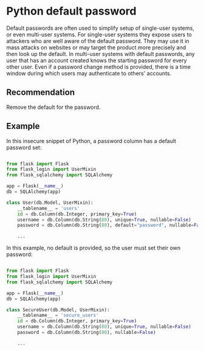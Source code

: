 # Python default password
Default passwords are often used to simplify setup of single-user systems, or even multi-user systems. For single-user systems they expose users to attackers who are well aware of the default password. They may use it in mass attacks on websites or may target the product more precisely and then look up the default. In multi-user systems with default passwords, any user that has an account created knows the starting password for every other user. Even if a password change method is provided, there is a time window during which users may authenticate to others' accounts.


## Recommendation
Remove the default for the password.


## Example
In this insecure snippet of Python, a password column has a default password set:

```python

from flask import Flask
from flask_login import UserMixin
from flask_sqlalchemy import SQLAlchemy

app = Flask(__name__)
db = SQLAlchemy(app)

class User(db.Model, UserMixin):
    __tablename__ = 'users'
    id = db.Column(db.Integer, primary_key=True)
    username = db.Column(db.String(80), unique=True, nullable=False)
    password = db.Column(db.String(80), default="password", nullable=False)

	...

```
In this example, no default is provided, so the user must set their own password:

```python

from flask import Flask
from flask_login import UserMixin
from flask_sqlalchemy import SQLAlchemy

app = Flask(__name__)
db = SQLAlchemy(app)

class SecureUser(db.Model, UserMixin):
    __tablename__ = 'secure_users'
    id = db.Column(db.Integer, primary_key=True)
    username = db.Column(db.String(80), unique=True, nullable=False)
    password = db.Column(db.String(80), nullable=False)

	...

```
